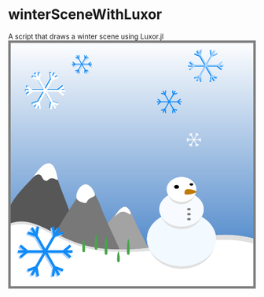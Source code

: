 # winterSceneWithLuxor
A script that draws a winter scene using Luxor.jl
![Winter scene output](https://github.com/j-seal/winterSceneWithLuxor/blob/master/jseal-luxor.png)
